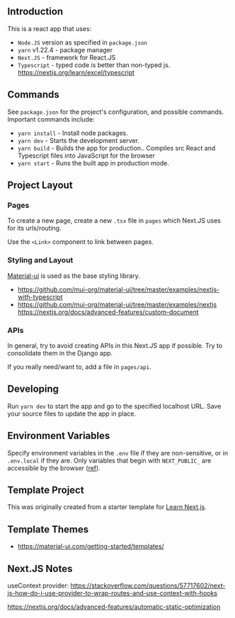 ## Introduction

This is a react app that uses:

- `Node.JS` version as specified in `package.json`
- `yarn` v1.22.4 - package manager
- `Next.JS` - framework for React.JS
- `Typescript` - typed code is better than non-typed js. https://nextjs.org/learn/excel/typescript


## Commands

See `package.json` for the project's configuration, and possible commands. Important commands include:

- `yarn install` - Install node packages.
- `yarn dev` - Starts the development server.
- `yarn build` - Builds the app for production.. Compiles src React and Typescript files into JavaScript for the browser
- `yarn start` - Runs the built app in production mode.

## Project Layout

### Pages

To create a new page, create a new `.tsx` file in `pages` which Next.JS uses for its urls/routing.

Use the `<Link>` component to link between pages.

### Styling and Layout

[Material-ui](https://material-ui.com/) is used as the base styling library.

- https://github.com/mui-org/material-ui/tree/master/examples/nextjs-with-typescript
- https://github.com/mui-org/material-ui/tree/master/examples/nextjs
https://nextjs.org/docs/advanced-features/custom-document

### APIs

In general, try to avoid creating APIs in this Next.JS app if possible. Try to consolidate them in the Django app.

If you really need/want to, add a file in `pages/api`.

## Developing

Run `yarn dev` to start the app and go to the specified localhost URL. Save your source files to update the app in place.

## Environment Variables

Specify environment variables in the `.env` file if they are non-sensitive, or in `.env.local` if they are. Only variables that begin with `NEXT_PUBLIC_` are accessible by the browser ([ref](https://nextjs.org/docs/basic-features/environment-variables)).


## Template Project

This was originally created from a starter template for [Learn Next.js](https://nextjs.org/learn).

## Template Themes

- https://material-ui.com/getting-started/templates/


## Next.JS Notes

useContext provider: https://stackoverflow.com/questions/57717602/next-js-how-do-i-use-provider-to-wrap-routes-and-use-context-with-hooks


https://nextjs.org/docs/advanced-features/automatic-static-optimization
